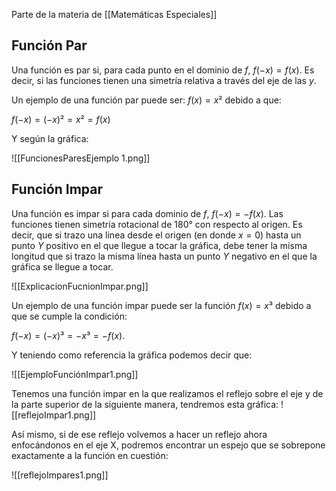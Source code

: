 Parte de la materia de [[Matemáticas Especiales]]

## Función Par
Una función es par si, para cada punto en el dominio de $f$, $f(-x) = f(x)$. Es decir, si las funciones tienen una simetría relativa a través del eje de las $y$.

Un ejemplo de una función par puede ser:
$f(x) = x²$ debido a que:

$f(-x)= (-x)² = x² = f(x)$

Y según la gráfica:

![[FuncionesParesEjemplo 1.png]]

## Función Impar
Una función es impar si para cada dominio de $f$, $f(-x) = -f(x)$. Las funciones tienen simetría rotacional de 180° con respecto al origen. Es decir, que si trazo una linea desde el origen (en donde $x=0$) hasta un punto $Y$ positivo en el que llegue a tocar la gráfica, debe tener la misma longitud que si trazo la misma línea hasta un punto $Y$ negativo en el que la gráfica se llegue a tocar.

![[ExplicacionFucnionImpar.png]]

Un ejemplo de una función impar puede ser la función $f(x)=x³$ debido a que se cumple la condición:

$f(-x)=(-x)³ = -x³ = -f(x)$.

Y teniendo como referencia la gráfica podemos decir que:

![[EjemploFunciónImpar1.png]]

Tenemos una función impar en la que realizamos el reflejo sobre el eje y de la parte superior de la siguiente manera, tendremos esta gráfica:
![[reflejoImpar1.png]]

Así mismo, si de ese reflejo volvemos a hacer un reflejo ahora enfocándonos en el eje X, podremos encontrar un espejo que se sobrepone exactamente a la función en cuestión:

![[reflejoImpares1.png]]